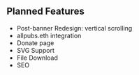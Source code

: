 ## Planned Features
* Post-banner Redesign: vertical scrolling
* allpubs.eth integration
* Donate page
* SVG Support
* File Download
* SEO
